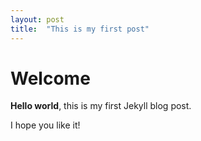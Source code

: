 ```yaml
---
layout: post
title:  "This is my first post"
---
```


# Welcome

**Hello world**, this is my first Jekyll blog post.

I hope you like it!